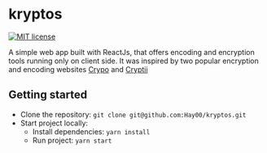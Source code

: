 # kryptos

[![MIT license](https://img.shields.io/badge/license-MIT-blue.svg)](LICENSE.md)

A simple web app built with ReactJs, that offers encoding and encryption tools running only on client side. It was inspired by two popular encryption and encoding websites [Crypo](http://www.crypo.cf/tools/) and [Cryptii](https://cryptii.com)

## Getting started

- Clone the repository: `git clone git@github.com:Hay00/kryptos.git`
- Start project locally:
  - Install dependencies: `yarn install`
  - Run project: `yarn start`
